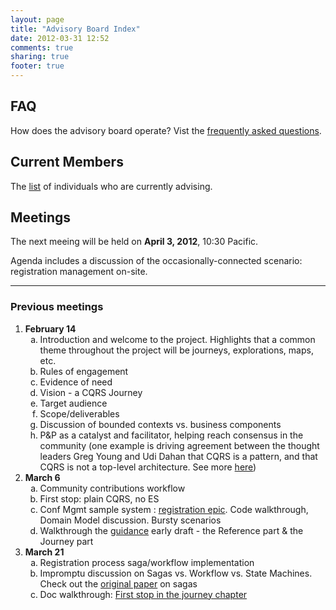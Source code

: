 ```yaml
---
layout: page
title: "Advisory Board Index"
date: 2012-03-31 12:52
comments: true
sharing: true
footer: true
---
```


## FAQ
How does the advisory board operate? Vist the [frequently asked questions](/advisors/faq).


## Current Members

The [list](/advisors/members) of individuals who are currently advising.


## Meetings

The next meeing will be held on **April 3, 2012**, 10:30 Pacific.

Agenda includes a discussion of the occasionally-connected scenario: registration management on-site.

<hr/>

### Previous meetings

<ol>
<li><strong>February 14</strong></br>
  <ol type="a">
    <li>Introduction and welcome to the project. Highlights that a common theme throughout the project will be journeys, explorations, maps, etc.</li>
    <li>Rules of engagement</li>
    <li>Evidence of need</li>
    <li>Vision - a CQRS Journey</li>
    <li>Target audience</li>
    <li>Scope/deliverables</li>
    <li>Discussion of bounded contexts vs. business components</li>
    <li>P&P as a catalyst and facilitator, helping reach consensus in the community (one example is driving agreement between the thought leaders Greg Young and Udi Dahan that CQRS is a pattern, and that CQRS is not a top-level architecture. See more  <a href="http://www.udidahan.com/2012/02/10/udi-greg-reach-cqrs-agreement">here</a>)</li>    
  </ol>
</li>

<li><strong>March 6</strong></br>
  <ol type="a">
    <li>Community contributions workflow</li>
    <li>First stop: plain CQRS, no ES</li>
    <li>Conf Mgmt sample system : <a href="https://github.com/mspnp/cqrs-journey-code/tree/dev/source/Conference/Registration">registration epic</a>. Code walkthrough, Domain Model discussion. Bursty scenarios</li>
    <li>Walkthrough the <a href="https://github.com/mspnp/cqrs-journey-doc/">guidance</a> early draft - the Reference part & the Journey part</li>
  </ol>
</li>

<li><strong>March 21</strong></br>
  <ol type="a">
    <li>Registration process saga/workflow implementation</li>
    <li>Impromptu discussion on Sagas vs. Workflow vs. State Machines. Check out the <a href="http://citeseerx.ist.psu.edu/viewdoc/download?doi=10.1.1.93.7258&rep=rep1&type=pdf">original paper</a> on sagas </li>
    <li>Doc walkthrough: <a href="http://pundit.cloudapp.net/#Journey_03_OrdersBC.doc">First stop in the journey chapter</a></li>
  </ol>
</li>

